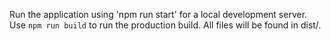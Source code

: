Run the application using 'npm run start' for a local development server.
Use ```npm run build``` to run the production build. All files will be found in dist/.
